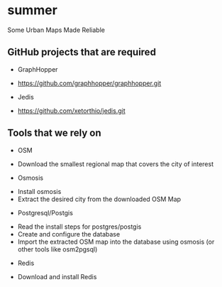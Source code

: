 summer
======

Some Urban Maps Made Reliable

GitHub projects that are required
----------------------------------

* GraphHopper
 - https://github.com/graphhopper/graphhopper.git 

* Jedis
 - https://github.com/xetorthio/jedis.git

Tools that we rely on
---------------------

* OSM
 - Download the smallest regional map that covers the city of interest

* Osmosis
 - Install osmosis
 - Extract the desired city from the downloaded OSM Map

* Postgresql/Postgis
 - Read the install steps for postgres/postgis
 - Create and configure the database
 - Import the extracted OSM map into the database using osmosis (or other tools 
   like osm2pgsql)

* Redis
 - Download and install Redis


